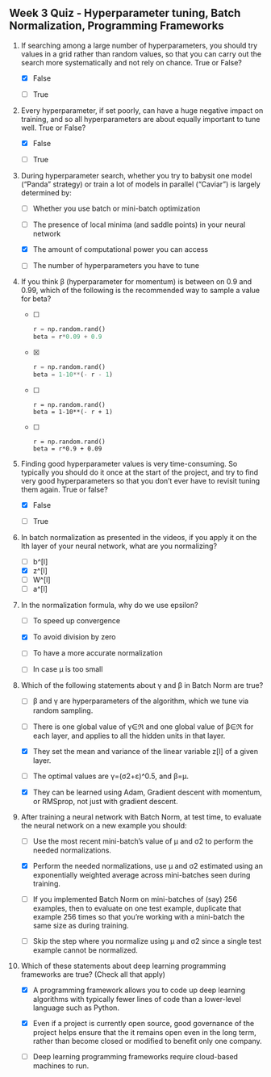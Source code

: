 ## Week 3 Quiz - Hyperparameter tuning, Batch Normalization, Programming Frameworks

1. If searching among a large number of hyperparameters, you should try values in a grid rather than random values, so that you can carry out the search more systematically and not rely on chance. True or False?

    - [x] False
    - [ ] True
    
    
    
2. Every hyperparameter, if set poorly, can have a huge negative impact on training, and so all hyperparameters are about equally important to tune well. True or False?

    - [x] False
    - [ ] True
    
    
    
3. During hyperparameter search, whether you try to babysit one model (“Panda” strategy) or train a lot of models in parallel (“Caviar”) is largely determined by:

    - [ ] Whether you use batch or mini-batch optimization
    - [ ] The presence of local minima (and saddle points) in your neural network
    - [x] The amount of computational power you can access
    - [ ] The number of hyperparameters you have to tune

    

4. If you think β (hyperparameter for momentum) is between on 0.9 and 0.99, which of the following is the recommended way to sample a value for beta?

    - [ ] ```python
      r = np.random.rand()
      beta = r*0.09 + 0.9 
      ```

    - [x] ```py
      r = np.random.rand()
      beta = 1-10**(- r - 1)
      ```

    - [ ] ```pyth
      r = np.random.rand()
      beta = 1-10**(- r + 1)
      ```

    - [ ] ```pyth
      r = np.random.rand()
      beta = r*0.9 + 0.09
      ```

    

5. Finding good hyperparameter values is very time-consuming. So typically you should do it once at the start of the project, and try to find very good hyperparameters so that you don’t ever have to revisit tuning them again. True or false?

    - [x] False
    - [ ] True

    

6. In batch normalization as presented in the videos, if you apply it on the lth layer of your neural network, what are you normalizing?
   - [ ] b^[l]
   - [x] z^[l]
   - [ ] W^[l]
   - [ ] a^[l]

7. In the normalization formula, why do we use epsilon?

   - [ ]  To speed up convergence
   - [x] To avoid division by zero
   - [ ] To have a more accurate normalization
   - [ ] In case μ is too small 

   

8. Which of the following statements about γ and β in Batch Norm are true?

   - [ ] β and γ are hyperparameters of the algorithm, which we tune via random sampling. 
   - [ ] There is one global value of γ∈ℜ and one global value of β∈ℜ for each layer, and applies to all the hidden units in that layer. 
   - [x] They set the mean and variance of the linear variable z[l] of a given layer. 
   - [ ] The optimal values are γ=(σ2+ε)^0.5, and β=μ.
   - [x] They can be learned using Adam, Gradient descent with momentum, or RMSprop, not just with gradient descent.

   

9. After training a neural network with Batch Norm, at test time, to evaluate the neural network on a new example you should:
   - [ ] Use the most recent mini-batch’s value of μ and σ2 to perform the needed normalizations.
   - [x] Perform the needed normalizations, use μ and σ2 estimated using an exponentially weighted average across mini-batches seen during training. 
   - [ ] If you implemented Batch Norm on mini-batches of (say) 256 examples, then to evaluate on one test example, duplicate that example 256 times so that you’re working with a mini-batch the same size as during training.
   - [ ] Skip the step where you normalize using μ and σ2 since a single test example cannot be normalized. 
     

10. Which of these statements about deep learning programming frameworks are true? (Check all that apply)
    - [x] A programming framework allows you to code up deep learning algorithms with typically fewer lines of code than a lower-level language such as Python.
    - [x] Even if a project is currently open source, good governance of the project helps ensure that the it remains open even in the long term, rather than become closed or modified to benefit only one company.
    - [ ] Deep learning programming frameworks require cloud-based machines to run.

